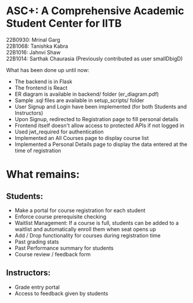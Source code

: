 # ASC+: A Comprehensive Academic Student Center for IITB
22B0930: Mrinal Garg \
22B1068: Tanishka Kabra \
22B1016: Jahnvi Shaw \
22B1014: Sarthak Chaurasia (Previously contributed as user smallDbigD)

What has been done up until now:
- The backend is in Flask
- The frontend is React 
- ER diagram is available in backend/ folder (er_diagram.pdf)
- Sample .sql files are available in setup_scripts/ folder
- User Signup and Login have been implemented (for both Students and Instructors)
- Upon Signup, redirected to Registration page to fill personal details
- Frontend itself doesn't allow access to protected APIs if not logged in
- Used jwt_required for authentication
- Implemented an All Courses page to display course list
- Implemented a Personal Details page to display the data entered at the time of registration

# What remains:
## Students: 
- Make a portal for course registration for each student
- Enforce course prerequisite checking
- Waitlist Management: If a course is full, students can be added to a waitlist and automatically enroll them when seat opens up
- Add / Drop functionality for courses during registration time
- Past grading stats
- Past Performance summary for students
- Course review / feedback form

## Instructors: 
- Grade entry portal
- Access to feedback given by students


